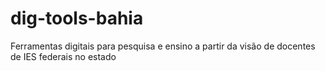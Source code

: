 # dig-tools-bahia
Ferramentas digitais para pesquisa e ensino a partir da visão de docentes de IES federais no estado
